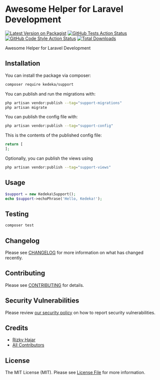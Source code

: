 # Awesome Helper for Laravel Development

[![Latest Version on Packagist](https://img.shields.io/packagist/v/kedeka/support.svg?style=flat-square)](https://packagist.org/packages/kedeka/support)
[![GitHub Tests Action Status](https://img.shields.io/github/workflow/status/kedeka/support/run-tests?label=tests)](https://github.com/kedeka/support/actions?query=workflow%3Arun-tests+branch%3Amain)
[![GitHub Code Style Action Status](https://img.shields.io/github/workflow/status/kedeka/support/Fix%20PHP%20code%20style%20issues?label=code%20style)](https://github.com/kedeka/support/actions?query=workflow%3A"Fix+PHP+code+style+issues"+branch%3Amain)
[![Total Downloads](https://img.shields.io/packagist/dt/kedeka/support.svg?style=flat-square)](https://packagist.org/packages/kedeka/support)

Awesome Helper for Laravel Development

## Installation

You can install the package via composer:

```bash
composer require kedeka/support
```

You can publish and run the migrations with:

```bash
php artisan vendor:publish --tag="support-migrations"
php artisan migrate
```

You can publish the config file with:

```bash
php artisan vendor:publish --tag="support-config"
```

This is the contents of the published config file:

```php
return [
];
```

Optionally, you can publish the views using

```bash
php artisan vendor:publish --tag="support-views"
```

## Usage

```php
$support = new Kedeka\Support();
echo $support->echoPhrase('Hello, Kedeka!');
```

## Testing

```bash
composer test
```

## Changelog

Please see [CHANGELOG](CHANGELOG.md) for more information on what has changed recently.

## Contributing

Please see [CONTRIBUTING](https://github.com/riskihajar/.github/blob/main/CONTRIBUTING.md) for details.

## Security Vulnerabilities

Please review [our security policy](../../security/policy) on how to report security vulnerabilities.

## Credits

- [Rizky Hajar](https://github.com/riskihajar)
- [All Contributors](../../contributors)

## License

The MIT License (MIT). Please see [License File](LICENSE.md) for more information.
